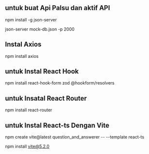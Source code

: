 ## untuk buat Api Palsu dan  aktif API

npm install -g json-server

json-server mock-db.json -p 2000 

## Instal Axios

npm install axios


## untuk Instal React Hook

npm install react-hook-form zod @hookform/resolvers


## untuk Insatal React Router

npm install react-router


## untuk Instal React-ts Dengan Vite
npm create vite@latest question_and_answerer -- --template react-ts

npm install vite@5.2.0 




